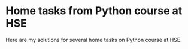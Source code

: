 # Home tasks from Python course at HSE

Here are my solutions for several home tasks on Python course at HSE.
